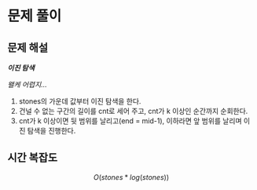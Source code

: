   # 문제 풀이

## 문제 해설

***이진 탐색***

*왤케 어렵지…*

1. stones의 가운데 값부터 이진 탐색을 한다. 
2. 건널 수 없는 구간의 길이를 cnt로 세어 주고, cnt가 k 이상인 순간까지 순회한다.
3. cnt가 k 이상이면 뒷 범위를 날리고(end = mid-1), 이하라면 앞 범위를 날리며 이진 탐색을 진행한다.



## 시간 복잡도

$$O(stones*log(stones))$$

